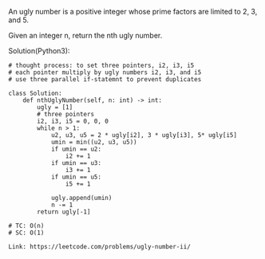 An ugly number is a positive integer whose prime factors are limited to 2, 3, and 5.

Given an integer n, return the nth ugly number.

Solution(Python3):
```
# thought process: to set three pointers, i2, i3, i5
# each pointer multiply by ugly numbers i2, i3, and i5
# use three parallel if-statemnt to prevent duplicates

class Solution:
    def nthUglyNumber(self, n: int) -> int:
        ugly = [1]
        # three pointers
        i2, i3, i5 = 0, 0, 0
        while n > 1:
            u2, u3, u5 = 2 * ugly[i2], 3 * ugly[i3], 5* ugly[i5]
            umin = min((u2, u3, u5))
            if umin == u2:
                i2 += 1
            if umin == u3:
                i3 += 1
            if umin == u5:
                i5 += 1
                
            ugly.append(umin)
            n -= 1
        return ugly[-1]

# TC: O(n)
# SC: O(1)
```
```
Link: https://leetcode.com/problems/ugly-number-ii/
```

